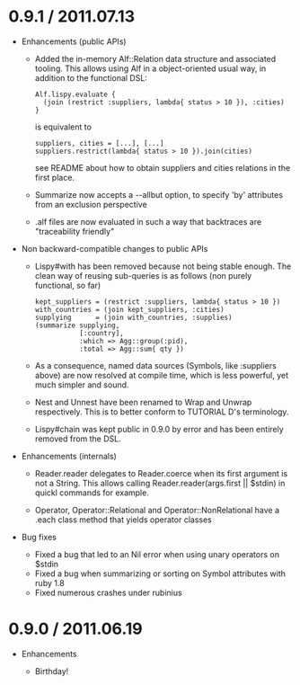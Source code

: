 # 0.9.1 / 2011.07.13

* Enhancements (public APIs)

  * Added the in-memory Alf::Relation data structure and associated tooling.
    This allows using Alf in a object-oriented usual way, in addition to the
    functional DSL:
    
        Alf.lispy.evaluate {
          (join (restrict :suppliers, lambda{ status > 10 }), :cities)
        }
    
    is equivalent to
    
        suppliers, cities = [...], [...] 
        suppliers.restrict(lambda{ status > 10 }).join(cities)
        
    see README about how to obtain suppliers and cities relations in the first 
    place.
  
  * Summarize now accepts a --allbut option, to specify 'by' attributes from an
    exclusion perspective

  * .alf files are now evaluated in such a way that backtraces are "traceability
    friendly"

* Non backward-compatible changes to public APIs

  * Lispy#with has been removed because not being stable enough. The clean way 
    of reusing sub-queries is as follows (non purely functional, so far)
    
        kept_suppliers = (restrict :suppliers, lambda{ status > 10 })
        with_countries = (join kept_suppliers, :cities)
        supplying      = (join with_countries, :supplies)
        (summarize supplying,
                   [:country],
                   :which => Agg::group(:pid),
                   :total => Agg::sum{ qty })
                   
  * As a consequence, named data sources (Symbols, like :suppliers above) are 
    now resolved at compile time, which is less powerful, yet much simpler and
    sound.

  * Nest and Unnest have been renamed to Wrap and Unwrap respectively. This is
    to better conform to TUTORIAL D's terminology.
    
  * Lispy#chain was kept public in 0.9.0 by error and has been entirely removed 
    from the DSL.

* Enhancements (internals)

  * Reader.reader delegates to Reader.coerce when its first argument is not 
    a String. This allows calling Reader.reader(args.first || $stdin) in quickl
    commands for example.
    
  * Operator, Operator::Relational and Operator::NonRelational have a .each 
    class method that yields operator classes
    
* Bug fixes

  * Fixed a bug that led to an Nil error when using unary operators on $stdin
  * Fixed a bug when summarizing or sorting on Symbol attributes with ruby 1.8
  * Fixed numerous crashes under rubinius

# 0.9.0 / 2011.06.19

* Enhancements

  * Birthday!
